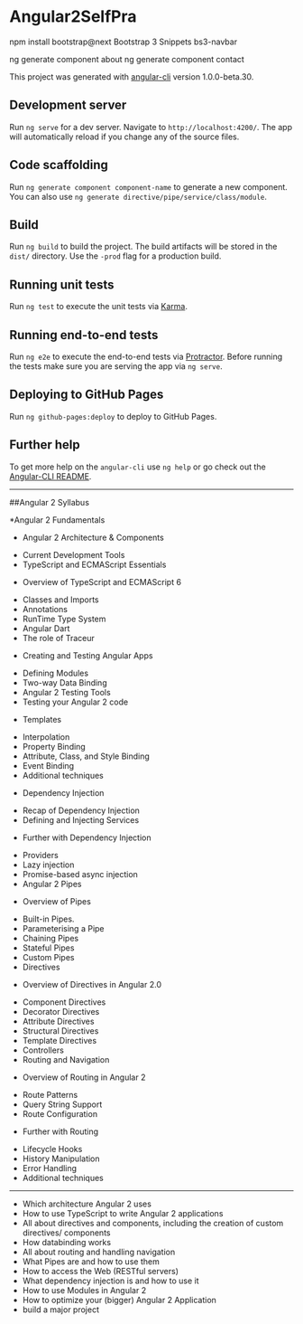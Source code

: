 # Angular2SelfPra

 npm install bootstrap@next
 Bootstrap 3 Snippets 
 bs3-navbar

ng generate component about
 ng generate component contact
 

This project was generated with [angular-cli](https://github.com/angular/angular-cli) version 1.0.0-beta.30.

## Development server
Run `ng serve` for a dev server. Navigate to `http://localhost:4200/`. The app will automatically reload if you change any of the source files.

## Code scaffolding

Run `ng generate component component-name` to generate a new component. You can also use `ng generate directive/pipe/service/class/module`.

## Build

Run `ng build` to build the project. The build artifacts will be stored in the `dist/` directory. Use the `-prod` flag for a production build.

## Running unit tests

Run `ng test` to execute the unit tests via [Karma](https://karma-runner.github.io).

## Running end-to-end tests

Run `ng e2e` to execute the end-to-end tests via [Protractor](http://www.protractortest.org/).
Before running the tests make sure you are serving the app via `ng serve`.

## Deploying to GitHub Pages

Run `ng github-pages:deploy` to deploy to GitHub Pages.

## Further help

To get more help on the `angular-cli` use `ng help` or go check out the [Angular-CLI README](https://github.com/angular/angular-cli/blob/master/README.md).


---------------------------------------------------------------------

##Angular 2 Syllabus

*Angular 2 Fundamentals

* Angular 2 Architecture & Components
- Current Development Tools
- TypeScript and ECMAScript Essentials

* Overview of TypeScript and ECMAScript 6

- Classes and Imports
- Annotations
- RunTime Type System
- Angular Dart
- The role of Traceur

* Creating and Testing Angular Apps
 
- Defining Modules
- Two-way Data Binding
- Angular 2 Testing Tools
- Testing your Angular 2 code

* Templates
 
- Interpolation
- Property Binding
- Attribute, Class, and Style Binding
- Event Binding
- Additional techniques

* Dependency Injection

- Recap of Dependency Injection
- Defining and Injecting Services

* Further with Dependency Injection

- Providers
- Lazy injection
- Promise-based async injection
- Angular 2 Pipes

* Overview of Pipes
- Built-in Pipes.
- Parameterising a Pipe
- Chaining Pipes
- Stateful Pipes
- Custom Pipes
- Directives

* Overview of Directives in Angular 2.0
- Component Directives
- Decorator Directives
- Attribute Directives
- Structural Directives
- Template Directives
- Controllers
- Routing and Navigation

* Overview of Routing in Angular 2
- Route Patterns
- Query String Support
- Route Configuration
* Further with Routing

- Lifecycle Hooks
- History Manipulation
- Error Handling
- Additional techniques

--------------------------------------------------------------------------------
* Which architecture Angular 2 uses
* How to use TypeScript to write Angular 2 applications
* All about directives and components, including the creation of custom directives/ components
* How databinding works
* All about routing and handling navigation
* What Pipes are and how to use them
* How to access the Web (RESTful servers)
* What dependency injection is and how to use it
* How to use Modules in Angular 2
* How to optimize your (bigger) Angular 2 Application
* build a major project 
